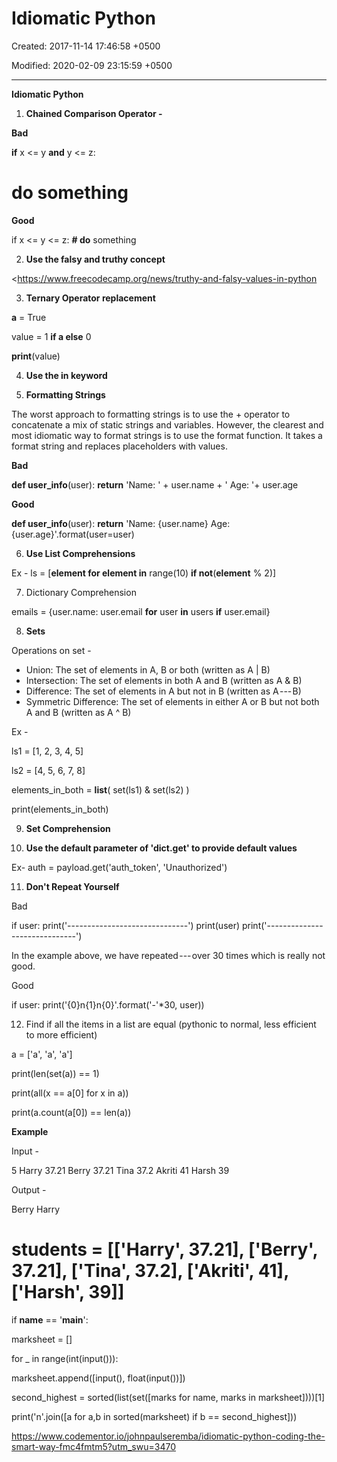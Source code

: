 # Idiomatic Python

Created: 2017-11-14 17:46:58 +0500

Modified: 2020-02-09 23:15:59 +0500

---

**Idiomatic Python**

1.  **Chained Comparison Operator -**

**Bad**

**if** x <= y **and** y <= z:
# **do** something



**Good**

if x <= y <= z:
**# do** something



2.  **Use the falsy and truthy concept**

<https://www.freecodecamp.org/news/truthy-and-falsy-values-in-python



3.  **Ternary Operator replacement**

**a** = True

value = 1 **if a else** 0

**print**(value)



4.  **Use the in keyword**

5.  **Formatting Strings**

The worst approach to formatting strings is to use the + operator to concatenate a mix of static strings and variables. However, the clearest and most idiomatic way to format strings is to use the format function. It takes a format string and replaces placeholders with values.

**Bad**

**def user_info**(user):
**return** 'Name: ' + user.name + ' Age: '+ user.age



**Good**

**def user_info**(user):
**return** 'Name: {user.name} Age: {user.age}'.format(user=user)



6.  **Use List Comprehensions**

Ex - ls = [**element for element in** range(10) **if not**(**element** % 2)]



7.  Dictionary Comprehension

emails = {user.name: user.email **for** user **in** users **if** user.email}



8.  **Sets**

Operations on set -
-   Union: The set of elements in A, B or both (written as A | B)
-   Intersection: The set of elements in both A and B (written as A & B)
-   Difference: The set of elements in A but not in B (written as A --- B)
-   Symmetric Difference: The set of elements in either A or B but not both A and B (written as A ^ B)

Ex -

ls1 = [1, 2, 3, 4, 5]

ls2 = [4, 5, 6, 7, 8]

elements_in_both = **list**( set(ls1) & set(ls2) )

print(elements_in_both)



9.  **Set Comprehension**



10. **Use the default parameter of 'dict.get' to provide default values**

Ex- auth = payload.get('auth_token', 'Unauthorized')



11. **Don't Repeat Yourself**

Bad

if user:
print('------------------------------')
print(user)
print('------------------------------')

In the example above, we have repeated --- over 30 times which is really not good.

Good

if user:
print('{0}n{1}n{0}'.format('-'*30, user))



12. Find if all the items in a list are equal (pythonic to normal, less efficient to more efficient)

a = ['a', 'a', 'a']

print(len(set(a)) == 1)

print(all(x == a[0] for x in a))

print(a.count(a[0]) == len(a))



**Example**

Input -

5
Harry
37.21
Berry
37.21
Tina
37.2
Akriti
41
Harsh
39



Output -

Berry
Harry



# students = [['Harry', 37.21], ['Berry', 37.21], ['Tina', 37.2], ['Akriti', 41], ['Harsh', 39]]



if __name__ == '__main__':

marksheet = []

for _ in range(int(input())):

marksheet.append([input(), float(input())])

second_highest = sorted(list(set([marks for name, marks in marksheet])))[1]

print('n'.join([a for a,b in sorted(marksheet) if b == second_highest]))



<https://www.codementor.io/johnpaulseremba/idiomatic-python-coding-the-smart-way-fmc4fmtm5?utm_swu=3470>

